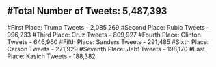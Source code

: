 #Total Number of Tweets: 5,487,393 
---
#First Place: Trump Tweets - 2,085,269
#Second Place: Rubio Tweets - 996,233
#Third Place: Cruz Tweets - 809,927
#Fourth Place: Clinton Tweets - 646,960
#Fifth Place: Sanders Tweets - 291,485
#Sixth Place: Carson Tweets - 271,929
#Seventh Place: Jeb! Tweets - 198,170
#Last Place: Kasich Tweets - 188,382
